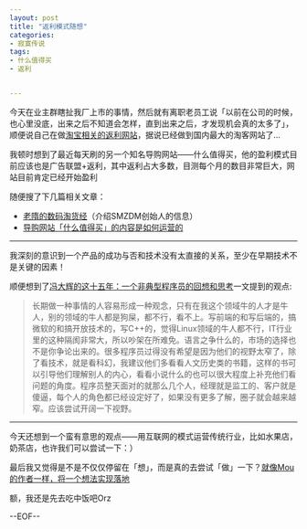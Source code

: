 ```yaml
---
layout: post
title: "返利模式随想"
categories:
- 寂寞传说
tags:
- 什么值得买
- 返利


---
```


今天在业主群瞎扯我厂上市的事情，然后就有离职老员工说「以前在公司的时候，也心里没底，出来之后不知道会怎样，直到出来之后，才发现机会真的太多了」，顺便说自己在做[淘宝相关的返利网站](http://www.taofen8.com/)，据说已经做到国内最大的淘客网站了…

我顿时想到了最近每天刷的另一个知名导购网站——什么值得买，他的盈利模式目前应该也是广告联盟+返利，其中返利占大多数，目测每个月的数目非常巨大，网站目前肯定已经开始盈利

随便搜了下几篇相关文章：

* [老隋的数码淘货经](http://digi.tech.qq.com/zt2012/geeks/suiguodong/)（介绍SMZDM创始人的信息）
* [导购网站「什么值得买」的内容是如何运营的](http://www.zhihu.com/question/20549488)

----

我深刻的意识到一个产品的成功与否和技术没有太直接的关系，至少在早期技术不是关键的因素！

顺便想到了[冯大辉的这十五年：一个非典型程序员的回想和思考](http://tech2ipo.com/58143?utm_source=startup&utm_medium=startup_AD&utm_campaign=startup)一文提到的观点:
    
>长期做一种事情的人容易形成一种观念，只有在我这个领域牛的人才是牛人，别的领域的牛人都是狗屎，都不行，看不上。写前端的和写后端的，搞微软的和搞开放技术的，写C++的，觉得Linux领域的牛人都不行，IT行业里的这种隔阂非常大，所以吵架在所难免。语言之争什么的，市场的选择也不是你争论出来的。很多程序员过得没有希望是因为他们的视野太窄了，除了看技术，就是看科幻，我建议他们多看看人文历史类的书籍，这样的书可以引导他们理解别人的内心，看看小说什么的也可以很大程度上补充他们看问题的角度。程序员整天面对的就那么几个人，经理就是监工的、客户就是傻逼，每个人的角色都已经设定好了，如果没有更多了解，圈子就会越来越窄。应该尝试开阔一下视野。
    
----

今天还想到一个蛮有意思的观点——用互联网的模式运营传统行业，比如水果店，奶茶店，也许我们可以尝试一下：）

最后我又觉得是不是不仅仅停留在「想」，而是真的去尝试「做」一下？[就像Mou的作者一样，将一个想法实现落地](http://moustand.com/)

额，我还是先去吃中饭吧Orz

--EOF--
